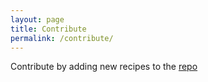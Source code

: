 ```yaml
---
layout: page
title: Contribute
permalink: /contribute/
---
```


Contribute by adding new recipes to the [repo](https://github.com/fn-cooking/fn-cooking.github.io)
